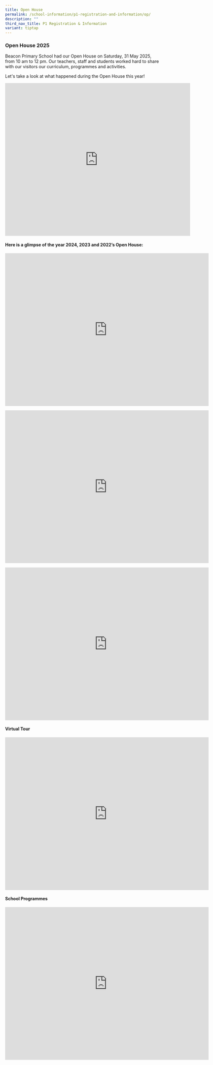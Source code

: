 ```yaml
---
title: Open House
permalink: /school-information/p1-registration-and-information/op/
description: ""
third_nav_title: P1 Registration & Information
variant: tiptap
---
```

<h3>Open House 2025</h3>
<p>Beacon Primary School had our Open House on Saturday, 31 May 2025, from
10 am to 12 pm. Our teachers, staff and students worked hard to share with
our visitors our curriculum, programmes and activities.</p>
<p>Let's take a look at what happened during the Open House this year!</p>
<div class="iframe-wrapper">
<iframe height="494" width="600" allowfullscreen="true" frameborder="0" src="https://www.youtube.com/embed/-HMHee0tinQ?si=xQQ4XIAOeMq7HRqG"></iframe>
</div>
<h4>Here is a glimpse of the year 2024, 2023 and 2022’s Open House:</h4>
<p></p>
<div class="iframe-wrapper">
<iframe height="494" width="660" allowfullscreen="true" frameborder="0" src="https://www.youtube.com/embed/D2B3y-9fRFg?si=Br9j33knt_OjtWr4"></iframe>
</div>
<p></p>
<div class="iframe-wrapper">
<iframe height="494" width="660" allowfullscreen="true" frameborder="0" src="https://www.youtube.com/embed/1ZYl_RY_NpU"></iframe>
</div>
<p></p>
<div class="iframe-wrapper">
<iframe height="494" width="660" allowfullscreen="true" frameborder="0" src="https://www.youtube.com/embed/oUsRnyaiees?si=7QvjN2Gx3RAjDnV3"></iframe>
</div>
<h4>Virtual Tour</h4>
<div class="iframe-wrapper">
<iframe height="494" width="660" allowfullscreen="true" frameborder="0" src="https://www.youtube.com/embed/tAg7pU77E7U"></iframe>
</div>
<h4>School Programmes</h4>
<div class="iframe-wrapper">
<iframe height="494" width="660" allowfullscreen="true" frameborder="0" src="https://www.youtube.com/embed/KktiPK-XNE4"></iframe>
</div>
<p></p>
<p></p>